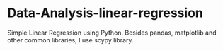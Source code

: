 # Data-Analysis-linear-regression
Simple Linear Regression using Python.
Besides pandas, matplotlib and other common libraries, I use scypy library.
